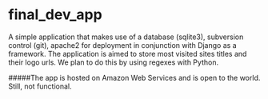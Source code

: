 # final_dev_app

A simple application that makes use of a database (sqlite3), subversion control (git), apache2 for deployment in conjunction with Django as a framework. The application is aimed to store most visited sites titles and their logo urls. We plan to do this by using regexes with Python.

#####The app is hosted on Amazon Web Services and is open to the world. Still, not functional.
